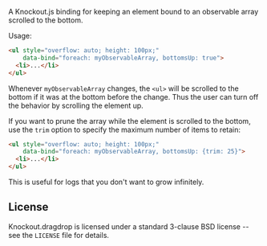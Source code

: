 A Knockout.js binding for keeping an element bound to an observable array scrolled to the bottom.

Usage:

```html
<ul style="overflow: auto; height: 100px;"
    data-bind="foreach: myObservableArray, bottomsUp: true">
  <li>...</li>
</ul>
```

Whenever `myObservableArray` changes, the `<ul>` will be scrolled to the bottom if it was at the bottom before the change. Thus the user can turn off the behavior by scrolling the element up.

If you want to prune the array while the element is scrolled to the bottom, use the `trim` option to specify the maximum number of items to retain:

```html
<ul style="overflow: auto; height: 100px;"
    data-bind="foreach: myObservableArray, bottomsUp: {trim: 25}">
  <li>...</li>
</ul>
```

This is useful for logs that you don't want to grow infinitely.

## License

Knockout.dragdrop is licensed under a standard 3-clause BSD license -- see the `LICENSE` file for details.

